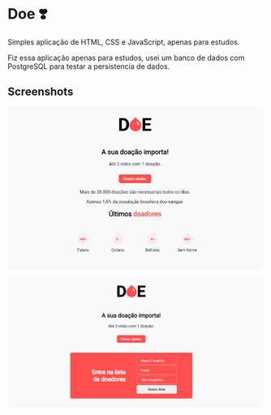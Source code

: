 # Doe ❣️
Simples aplicação de HTML, CSS e JavaScript, apenas para estudos.

Fiz essa aplicação apenas para estudos, usei um banco de dados com PostgreSQL para testar a persistencia de dados.

## Screenshots
![](https://raw.githubusercontent.com/PhilipiMagalhaes/Doe/master/Screenshots/example.PNG)

![](https://raw.githubusercontent.com/PhilipiMagalhaes/Doe/master/Screenshots/example2.PNG)
